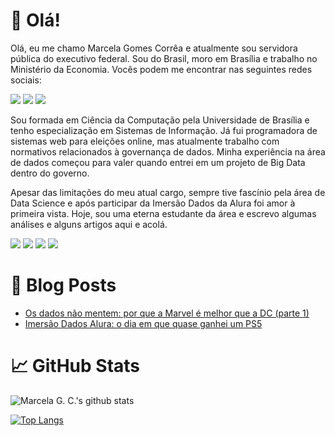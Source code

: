 <h1>🌈 Olá!</h1>

Olá, eu me chamo Marcela Gomes Corrêa e atualmente sou servidora pública do executivo federal. Sou do Brasil, moro em Brasília e trabalho no Ministério da Economia. Vocês podem me encontrar nas seguintes redes sociais:

![](https://img.shields.io/badge/-marcelagomescorrea-blue?style=plastic&logo=linkedin&logoColor=white&link=https://www.linkedin.com/in/marcelagomescorrea/)
![](https://img.shields.io/badge/-marcelagomescorrea-black?style=plastic&logo=medium&logoColor=white&link=https://marcelagomescorrea.medium.com/)
![](https://img.shields.io/github/followers/marcelagc?label=follow&style=social)

Sou formada em Ciência da Computação pela Universidade de Brasília e tenho especialização em Sistemas de Informação. Já fui programadora de sistemas web para eleições online, mas atualmente trabalho com normativos relacionados à governança de dados. Minha experiência na área de dados começou para valer quando entrei em um projeto de Big Data dentro do governo.

Apesar das limitações do meu atual cargo, sempre tive fascínio pela área de Data Science e após participar da Imersão Dados da Alura foi amor à primeira vista. Hoje, sou uma eterna estudante da área e escrevo algumas análises e alguns artigos aqui e acolá.




![](https://img.shields.io/badge/Code-Python-informational?style=plastic&logo=python&logoColor=white&color=3293F5)
![](https://img.shields.io/badge/Code-JavaScript-informational?style=plastic&logo=javascript&logoColor=white&color=3293F5)
![](https://img.shields.io/badge/Editor-Jupyter_Notebook-informational?style=plastic&logo=jupyter&logoColor=white&color=3293F5)
![](https://img.shields.io/badge/Editor-Google_Colab-informational?style=plastic&logo=google-colab&logoColor=white&color=3293F5)

<h1>📰 Blog Posts</h1>
<ul>
  <li><a href='https://marcelagomescorrea.medium.com/os-dados-n%C3%A3o-mentem-por-que-a-marvel-%C3%A9-melhor-que-a-dc-parte-1-5881cb6ab7bf' target='_blank'>Os dados não mentem: por que a Marvel é melhor que a DC (parte 1)</a></li>  
  <li><a href='https://marcelagomescorrea.medium.com/imers%C3%A3o-dados-alura-o-dia-em-que-quase-ganhei-um-ps5-6260e559cdb' target='_blank'>Imersão Dados Alura: o dia em que quase ganhei um PS5</a></li>
</ul>

<h1>📈 GitHub Stats</h1>

![Marcela G. C.'s github stats](https://github-readme-stats.vercel.app/api?username=marcelagomescorrea&show_icons=true&theme=tokyonight&hide=contribs,prs)

[![Top Langs](https://github-readme-stats.vercel.app/api/top-langs/?username=marcelagomescorrea&layout=compact&theme=tokyonight)](https://github.com/marcelagomescorrea/github-readme-stats)


<!--
**marcelagomescorrea/marcelagomescorrea** is a ✨ _special_ ✨ repository because its `README.md` (this file) appears on your GitHub profile.

Here are some ideas to get you started:

- 🔭 I’m currently working on ...
- 🌱 I’m currently learning ...
- 👯 I’m looking to collaborate on ...
- 🤔 I’m looking for help with ...
- 💬 Ask me about ...
- 📫 How to reach me: ...
- 😄 Pronouns: ...
- ⚡ Fun fact: ...
-->
